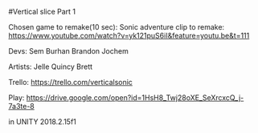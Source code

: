 #Vertical slice Part 1

Chosen game to remake(10 sec): Sonic adventure
clip to remake: https://www.youtube.com/watch?v=yk121puS6iI&feature=youtu.be&t=111

Devs:
Sem
Burhan
Brandon
Jochem

Artists:
Jelle
Quincy
Brett

Trello: https://trello.com/verticalsonic

Play: https://drive.google.com/open?id=1HsH8_Twj28oXE_SeXrcxcQ_j-7a3te-8

in UNITY 2018.2.15f1
